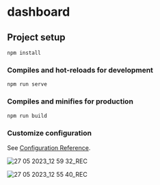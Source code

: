 # dashboard

## Project setup
```
npm install
```

### Compiles and hot-reloads for development
```
npm run serve
```

### Compiles and minifies for production
```
npm run build
```

### Customize configuration
See [Configuration Reference](https://cli.vuejs.org/config/).


![27 05 2023_12 59 32_REC](https://github.com/AhmetEmirBELKAN/hqrc04/assets/82957952/7340ab65-b409-4c83-b4ea-3b4cffc798f5)

![27 05 2023_12 55 40_REC](https://github.com/AhmetEmirBELKAN/hqrc04/assets/82957952/97084c9c-3fac-4dd5-ab3b-a0a0a8e7d9a2)
